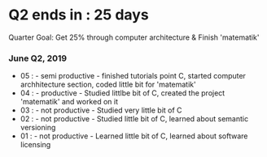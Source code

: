 # Q2 ends in : 25 days

Quarter Goal: Get 25% through computer architecture & Finish 'matematik'

### June Q2, 2019

- 05 : - semi productive - finished tutorials point C, started computer archhitecture section, coded little bit for 'matematik'
- 04 : - productive - Studied littlbe bit of C, created the project 'matematik' and worked on it
- 03 : - not productive -  Studied very little bit of C
- 02 : - not productive -  Studied little bit of C, learned about semantic versioning
- 01 : - not productive -  Learned little bit of C, learned about software licensing 
